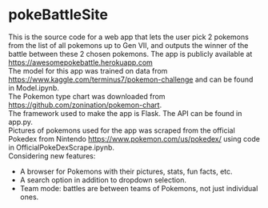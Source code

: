# pokeBattleSite

This is the source code for a web app that lets the user pick 2 pokemons from the list of all pokemons up to Gen VII, and outputs the winner of the battle between these 2 chosen pokemons. The app is publicly available at https://awesomepokebattle.herokuapp.com<br/>
The model for this app was trained on data from https://www.kaggle.com/terminus7/pokemon-challenge and can be found in Model.ipynb. <br/>
The Pokemon type chart was downloaded from https://github.com/zonination/pokemon-chart. <br/>
The framework used to make the app is Flask. The API can be found in app.py. <br/>
Pictures of pokemons used for the app was scraped from the official Pokedex from Nintendo https://www.pokemon.com/us/pokedex/ using code in OfficialPokeDexScrape.ipynb. <br/>
Considering new features:
* A browser for Pokemons with their pictures, stats, fun facts, etc.
* A search option in addition to dropdown selection.
* Team mode: battles are between teams of Pokemons, not just individual ones.
